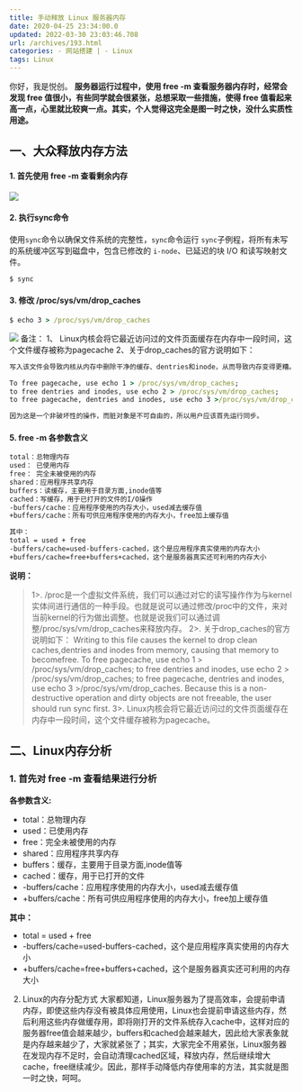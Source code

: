 ```yaml
---
title: 手动释放 Linux 服务器内存
date: 2020-04-25 23:34:00.0
updated: 2022-03-30 23:03:46.708
url: /archives/193.html
categories: - 网站搭建 | - Linux
tags: Linux
---
```




你好，我是悦创。 **服务器运行过程中，使用 free -m 查看服务器内存时，经常会发现 free 值很小，有些同学就会很紧张，总想采取一些措施，使得 free 值看起来高一点，心里就比较爽一点。其实，个人觉得这完全是图一时之快，没什么实质性用途。**

## **一、大众释放内存方法**

#### 1\. 首先使用 free -m 查看剩余内存

![](https://images.gitbook.cn/aa52ccf0-8709-11ea-a60a-8194ba77d48b)

#### 2\. 执行sync命令

使用`sync`命令以确保文件系统的完整性，`sync`命令运行 `sync`子例程，将所有未写的系统缓冲区写到磁盘中，包含已修改的 `i-node`、已延迟的块 I/O 和读写映射文件。

```cmd
$ sync
```

#### 3\. 修改 /proc/sys/vm/drop\_caches

```cmd
$ echo 3 > /proc/sys/vm/drop_caches
```

![](https://images.gitbook.cn/938761c0-8709-11ea-a60a-8194ba77d48b) 备注： 1、 Linux内核会将它最近访问过的文件页面缓存在内存中一段时间，这个文件缓存被称为pagecache 2、关于drop\_caches的官方说明如下：

```cmd
写入该文件会导致内核从内存中删除干净的缓存、dentries和inode，从而导致内存变得更糟。

To free pagecache, use echo 1 > /proc/sys/vm/drop_caches;
to free dentries and inodes, use echo 2 > /proc/sys/vm/drop_caches;
to free pagecache, dentries and inodes, use echo 3 >/proc/sys/vm/drop_caches.

因为这是一个非破坏性的操作，而脏对象是不可自由的，所以用户应该首先运行同步。
```

#### 5\. free -m 各参数含义

```cmd
total：总物理内存
used： 已使用内存
free： 完全未被使用的内存
shared：应用程序共享内存
buffers：读缓存，主要用于目录方面,inode值等
cached：写缓存，用于已打开的文件的I/O操作
-buffers/cache：应用程序使用的内存大小，used减去缓存值
+buffers/cache：所有可供应用程序使用的内存大小，free加上缓存值

其中：
total = used + free
-buffers/cache=used-buffers-cached，这个是应用程序真实使用的内存大小
+buffers/cache=free+buffers+cached，这个是服务器真实还可利用的内存大小
```

**说明：**

> 1>. /proc是一个虚拟文件系统，我们可以通过对它的读写操作作为与kernel实体间进行通信的一种手段。也就是说可以通过修改/proc中的文件，来对当前kernel的行为做出调整。也就是说我们可以通过调整/proc/sys/vm/drop\_caches来释放内存。 2>. 关于drop\_caches的官方说明如下： Writing to this file causes the kernel to drop clean caches,dentries and inodes from memory, causing that memory to becomefree. To free pagecache, use echo 1 > /proc/sys/vm/drop\_caches; to free dentries and inodes, use echo 2 > /proc/sys/vm/drop\_caches; to free pagecache, dentries and inodes, use echo 3 >/proc/sys/vm/drop\_caches. Because this is a non-destructive operation and dirty objects are not freeable, the user should run sync first. 3>. Linux内核会将它最近访问过的文件页面缓存在内存中一段时间，这个文件缓存被称为pagecache。

## **二、Linux内存分析**

### 1\. 首先对 free -m 查看结果进行分析

**各参数含义:**

*   total：总物理内存
*   used：已使用内存
*   free：完全未被使用的内存
*   shared：应用程序共享内存
*   buffers：缓存，主要用于目录方面,inode值等
*   cached：缓存，用于已打开的文件
*   \-buffers/cache：应用程序使用的内存大小，used减去缓存值
*   +buffers/cache：所有可供应用程序使用的内存大小，free加上缓存值

**其中：**

*   total = used + free
*   \-buffers/cache=used-buffers-cached，这个是应用程序真实使用的内存大小
*   +buffers/cache=free+buffers+cached，这个是服务器真实还可利用的内存大小

2.  Linux的内存分配方式 大家都知道，Linux服务器为了提高效率，会提前申请内存，即使这些内存没有被具体应用使用，Linux也会提前申请这些内存，然后利用这些内存做缓存用，即将刚打开的文件系统存入cache中，这样对应的服务器free值会越来越少，buffers和cached会越来越大，因此给大家表象就是内存越来越少了，大家就紧张了；其实，大家完全不用紧张，Linux服务器在发现内存不足时，会自动清理cached区域，释放内存，然后继续增大cache，free继续减少。因此，那样手动降低内存使用率的方法，其实就是图一时之快，呵呵。